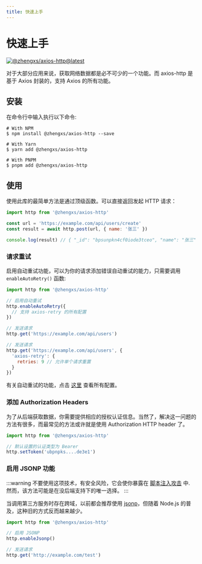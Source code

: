 ```yaml
---
title: 快速上手
---
```


# 快速上手

<a class="npm-badge" href="http://npmjs.com/package/@zhengxs/axios-http" title="@zhengxs/axios-http" target="_blank" rel="noopener noreferrer">
  <img src="https://badgen.net/npm/v/@zhengxs/axios-http/latest?label=@zhengxs/axios-http" alt="@zhengxs/axios-http@latest" />
</a>

对于大部分应用来说，获取网络数据都是必不可少的一个功能。而 axios-http 是基于 Axios 封装的，支持 Axios 的所有功能。

## 安装

在命令行中输入执行以下命令:

```sh:no-line-numbers
# With NPM
$ npm install @zhengxs/axios-http --save

# With Yarn
$ yarn add @zhengxs/axios-http

# With PNPM
$ pnpm add @zhengxs/axios-http
```

## 使用

使用此库的最简单方法是通过顶级函数。可以直接返回发起 HTTP 请求：

```js
import http from '@zhengxs/axios-http'

const url = 'https://example.com/api/users/create'
const result = await http.post(url, { name: '张三' })

console.log(result) // { "_id": "bpsunpkn4cf0iode3tceo", "name": "张三" }
```

### 请求重试

启用自动重试功能，可以为你的请求添加错误自动重试的能力，只需要调用 `enableAutoRetry()` 函数:

```js
import http from '@zhengxs/axios-http'

// 启用自动重试
http.enableAutoRetry({
  // 支持 axios-retry 的所有配置
})

// 发送请求
http.get('https://example.com/api/users')

// 发送请求
http.get('https://example.com/api/users', {
  'axios-retry': {
    retries: 9 // 允许单个请求重置
  }
})
```

有关自动重试的功能，点击 [这里](https://github.com/softonic/axios-retry#options) 查看所有配置。

### 添加 Authorization Headers

为了从后端获取数据，你需要提供相应的授权认证信息。当然了，解决这一问题的方法有很多，而最常见的方法或许就是使用 Authorization HTTP header 了。

```js
import http from '@zhengxs/axios-http'

// 默认设置的认证类型为 Bearer
http.setToken('ubpnpks....de3e1')
```

### 启用 JSONP 功能

:::warning
不要使用这项技术，有安全风险，它会使你暴露在 [脚本注入攻击](https://developer.mozilla.org/zh-CN/docs/Glossary/Cross-site_scripting) 中. 然而，该方法可能是在没后端支持下的唯一选择。
:::

当调用第三方服务时存在跨域，以前都会推荐使用 [jsonp](https://zh.wikipedia.org/zh/JSONP)，但随着 Node.js 的普及，这种旧的方式反而越来越少。

```js
import http from '@zhengxs/axios-http'

// 启用 JSONP
http.enableJsonp()

// 发送请求
http.get('http://example.com/test')
```
